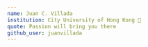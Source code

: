 ```yaml
---
name: Juan C. Villada
institution: City University of Hong Kong 🚩
quote: Passion will bring you there
github_user: juanvillada
---
```


